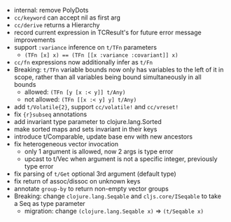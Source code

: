 - internal: remove PolyDots
- `cc/keyword` can accept nil as first arg
- `cc/derive` returns a Hierarchy
- record current expression in TCResult's for future error message improvements
- support `:variance` inference on `t/TFn` parameters
  - `(TFn [x] x) == (TFn [[x :variance :covariant]] x)`
- `cc/fn` expressions now additionally infer as `t/Fn`
- Breaking: `t/TFn` variable bounds now only has variables to the left of it in scope, rather
  than all variables being bound simultaneously in all bounds
  - allowed: `(TFn [y [x :< y]] t/Any)`
  - not allowed: `(TFn [[x :< y] y] t/Any)`
- add `t/Volatile{2}`, support `cc/volatile!` and `cc/vreset!`
- fix `{r}subseq` annotations
- add invariant type parameter to clojure.lang.Sorted
- make sorted maps and sets invariant in their keys
- introduce t/Comparable, update base env with new ancestors
- fix heterogeneous vector invocation
  - only 1 argument is allowed, now 2 args is type error
  - upcast to t/Vec when argument is not a specific integer, previously type error
- fix parsing of `t/Get` optional 3rd argument (default type)
- fix return of assoc/dissoc on unknown keys
- annotate `group-by` to return non-empty vector groups
- Breaking: change `clojure.lang.Seqable` and `cljs.core/ISeqable` to take a Seq as type parameter
  - migration: change `(clojure.lang.Seqable x)` => `(t/Seqable x)`
